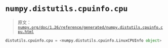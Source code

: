 # `numpy.distutils.cpuinfo.cpu`

> 原文：[`numpy.org/doc/1.26/reference/generated/numpy.distutils.cpuinfo.cpu.html`](https://numpy.org/doc/1.26/reference/generated/numpy.distutils.cpuinfo.cpu.html)

```py
distutils.cpuinfo.cpu = <numpy.distutils.cpuinfo.LinuxCPUInfo object>
```
